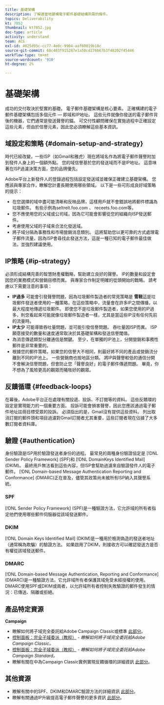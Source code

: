 ```yaml
---
title: 基礎架構
description: 了解適當地建構電子郵件基礎結構所需的條件。
topics: Deliverability
kt: 7052
thumbnail: kt7052.jpg
doc-type: article
activity: understand
team: ACS
exl-id: 4025d95c-cc77-4e0c-9904-aaf60019b18c
source-git-commit: 68c403f915287e1a50cd276b67b3f48202f45446
workflow-type: tm+mt
source-wordcount: '910'
ht-degree: 2%

---
```


# 基礎架構

成功的交付取決於堅實的基礎。 電子郵件基礎架構是核心要素。 正確構建的電子郵件基礎架構包括多個元件 — 即域和IP地址。 這些元件就像你發送的電子郵件背後的機器，它們通常是發送聲譽的錨。 可交付性顧問確保在實施過程中正確設定這些元素，但由於信譽元素，因此您必須瞭解這些基本資訊。

## 域設定和策略 {#domain-setup-and-strategy}

時代已經改變，一些ISP（如Gmail和雅虎）現在將域名作為將電子郵件聲譽附加到發件人身上的一個額外點。 您的域信譽基於您的發送域而不是IP地址。 這意味著在ISP過濾決策方面，您的品牌優先。

Adobe平台上新發件人的登錄過程包括設定發送域並確保正確建立基礎架構。 您應該與專家合作，瞭解您計畫長期使用哪些領域。 以下是一些可形成良好域策略的提示：

* 在您選擇的域中盡可能清晰和反映品牌，這樣用戶就不會錯誤地將郵件標識為垃圾郵件。 有些示例為seltrelt.foo.com 、 receets.foo.com等。
* 您不應使用您的父域或公司域，因為它可能會影響從您的組織向ISP發送郵件。
* 考慮使用父域的子域來合法化發送域。
* 將子域分隔為事務性和市場營銷消息類別。 這將幫助您以更可靠的方式處理電子郵件流量，因為ISP會尋找此發送方法，這是一種已知的電子郵件最佳做法，並強烈建議使用。

## IP策略 {#ip-strategy}

必須形成結構完善的智慧財產權戰略，幫助建立良好的聲譽。 IP的數量和設定會因您的業務模式和營銷目標而異。 與專家合作制定明確的從頭開始的戰略。 請考慮以下需要注意的事項：

* **IP過多** 可能會引發聲譽問題，因為垃圾郵件製造者的常見策略是 **雪鞋**&#x200B;這是垃圾郵件發送者使用的一種策略，在這些策略中，流量會在許多IP之間傳播，以最大程度地傳遞垃圾郵件。 即使您不是垃圾郵件製造者，如果您使用的IP過多，則您看起來可能就像垃圾郵件製造者一樣，尤其是當這些IP沒有任何先前的流量時。
* **IP太少** 可能導致吞吐量問題，並可能引發信譽問題。 吞吐量因ISP而異。 ISP願意接受的數量和速度通常取決於其基礎架構和發送信譽閾值。
* 為消息傳遞類型分離通信是關鍵。 至少，在單獨的IP池上，分開營銷和事務性郵件是非常重要的。
* 根據您的郵件策略，如果您的信譽大不相同，則最好將不同的產品或營銷流分離到不同的IP池上。 一些營銷商也按地區分類。 將IP與聲譽較低的通信分開不會解決信譽問題，但會防止您「聲譽良好」的電子郵件傳遞問題。 畢竟，你不想為了風險更高的觀眾而犧牲好的觀眾。

## 反饋循環 {#feedback-loops}

在幕後，Adobe平台正在處理有關投遞、投訴、不訂閱等的資料。 這些反饋環的設定是實現能力的一個重要方面。 投訴可能會損害聲譽，因此您應該通過電子郵件地址註冊目標受眾的投訴。 必須指出的是，Gmail沒有提供這些資料。 列出取消訂閱的郵件頭和項目過濾對Gmail訂閱者尤其重要，這些訂閱者現在佔據了大多數訂閱者資料庫。

## 驗證 {#authentication}

身份驗證是ISP用於驗證發送者身份的過程。 最常見的兩種身份驗證協定是 [!DNL Sender Policy Framework] (SPF)和 [!DNL DomainKeys Identified Mail] (DKIM)。 最終用戶無法看到這些內容，但ISP會幫助過濾來自驗證發件人的電子郵件。 [!DNL Domain-based Message Authentication Reporting and Conformance] (DMARC)正在普及，儘管其政策尚未被所有ISP納入其聲譽系統。

### SPF

[!DNL Sender Policy Framework] (SPF)是一種驗證方法，它允許域的所有者指定他們使用哪些郵件伺服器從該域發送郵件。

### DKIM

[!DNL Domain Keys Identified Mail] (DKIM)是一種用於檢測偽造的發送者地址（通常稱為欺騙）的驗證方法。 如果啟用了DKIM，則接收方可以確認發送方是否有權從該域發送郵件。

### DMARC

[!DNL Domain-based Message Authentication, Reporting and Conformance] (DMARC)是一種驗證方法，它允許域所有者保護其域免受未經授權的使用。 DMARC使用SPF或DKIM或兩者，以允許域所有者控制失敗驗證的郵件發生的情況：已傳送、隔離或拒絕。

## 產品特定資源

**Campaign**

* 瞭解如何將子域完全委託給Adobe Campaign Classic或標準 [此部分](/help/additional-resources/ac-domain-name-setup.md)。
* [控制面板：完全子域委派（教程）](https://experienceleague.adobe.com/docs/campaign-classic-learn/control-panel/subdomains-and-certificates/subdomain-delegation.html) - *瞭解如何將子域完全委託給Adobe Campaign Classic。*
* [控制面板：完全子域委派（教程）](https://experienceleague.adobe.com/docs/campaign-standard-learn/control-panel/subdomains-and-certificates/subdomain-delegation.html) - *瞭解如何將子域完全委託給Adobe Campaign Standard。*
* 瞭解有關在中為Campaign Classic實例實現反饋循環的詳細資訊 [此部分](/help/additional-resources/acc-technical-recommendations.md#feedback-loop-acc)。

## 其他資源

* 瞭解有關中的SPF、DKIM和DMARC驗證方法的詳細資訊 [此部分](/help/additional-resources/authentication.md)。
* 瞭解有關通過IP升級提高電子郵件聲譽的更多資訊 [此部分](/help/additional-resources/increase-reputation-with-ip-warming.md)。
